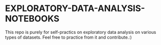 # EXPLORATORY-DATA-ANALYSIS-NOTEBOOKS
This repo is purely for self-practics on exploratory data analysis on various types of datasets. Feel free to practice from it and contribute.:)
